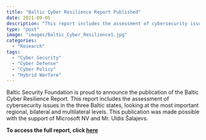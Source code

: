 ```yaml
---
title: "Baltic Cyber Resilience Report Published"
date: 2021-09-05
description: "This report includes the assessment of cybersecurity issues in the three Baltic states, looking at the most important regional, bilateral and multilateral levels."
type: "post"
image: "images/Baltic_Cyber_Resilience1.jpg"
categories: 
  - "Research"
tags:
  - "Cyber Security"
  - "Cyber Defense"
  - "Cyber Policy"
  - "Hybrid Warfare"
---
```


Baltic Security Foundation is proud to announce the publication of the Baltic Cyber Resilience Report. This report includes the assessment of cybersecurity issues in the three Baltic states, looking at the most important regional, bilateral and multilateral levels. This publication was made possible with the support of Microsoft NV and Mr. Uldis Šalajevs. 

**To access the full report, click [here](https://mail-attachment.googleusercontent.com/attachment/u/0/?ui=2&ik=15a7d21193&attid=0.3&permmsgid=msg-f:1707820803632492723&th=17b365f8f48970b3&view=att&disp=inline&realattid=f_kruo9nyd2&saddbat=ANGjdJ9zROqIqUTsRH9Ug4FWMeAnI4qQpqOh9XBft0Li8bUG3M67eO-SAlloZsJUKiO-b4uFmjpz3gVpBrLtdEogzCxDJi1vMo1huaDGbb57CwV1CbyZCgrUksavxfWKqQUcK6u04Ee0v1L7OV9BLwjpm-4UsZrNh0eeondJwixmNQy3X6ZXSW35lGLaGS99cyhH-O_DgSqdvuSh0IfKfwxzc_CX52nFISbzuVRRLTPAjs61u0B5UcUbr6tMJrgIcwZrZcdoSD73w8hMVpJhCNV1ZyXmvnm0_PWr0u-3qBrwe1GCxXZgz3M3U3qwtpZzBSs93X0hxTXR4JELBFqOT1CWqz8otTjj2Mcuh3loGYAwXoXHu0ylMjTxjUpZaGGg87Jq2LSmUUnXPKnenRRBFdf2ut4IEuJRlbYW9UkKAkJRYA3gNZ3FzRbM_PRnHeP_Iy4QKNZXMhDVqZ6mKhU0dilP0b56tfQ2jhFKZofvHKWLwSYwg8z0JApDbmEalWZvTu6oSWZ1Fak3iq_dly6zAe8YUrUr5qopH2KuxYHNCMdJC0RWZ_X7JxpI3DPRR9mRKqkbm8wR0FrEF4IZflaxUXXRc_XQmCp6U7xZ1XtYX5PGNwFUZT8IjHP2etVF1TdLRsZRlECQ7WjprdBX_Sow5iqErL08lySGUWhM_ONlc9SOtlfXTqk9bqRJR5f9a6c)**

